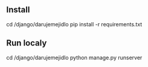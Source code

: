 ## Install
cd /django/darujemejidlo
pip install -r requirements.txt


## Run localy
cd /django/darujemejidlo
python manage.py runserver

